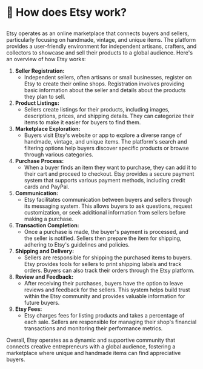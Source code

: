 # 📙 How does Etsy work?

##

Etsy operates as an online marketplace that connects buyers and sellers, particularly focusing on handmade, vintage, and unique items. The platform provides a user-friendly environment for independent artisans, crafters, and collectors to showcase and sell their products to a global audience. Here's an overview of how Etsy works:

1. **Seller Registration:**
   * Independent sellers, often artisans or small businesses, register on Etsy to create their online shops. Registration involves providing basic information about the seller and details about the products they plan to sell.
2. **Product Listings:**
   * Sellers create listings for their products, including images, descriptions, prices, and shipping details. They can categorize their items to make it easier for buyers to find them.
3. **Marketplace Exploration:**
   * Buyers visit Etsy's website or app to explore a diverse range of handmade, vintage, and unique items. The platform's search and filtering options help buyers discover specific products or browse through various categories.
4. **Purchase Process:**
   * When a buyer finds an item they want to purchase, they can add it to their cart and proceed to checkout. Etsy provides a secure payment system that supports various payment methods, including credit cards and PayPal.
5. **Communication:**
   * Etsy facilitates communication between buyers and sellers through its messaging system. This allows buyers to ask questions, request customization, or seek additional information from sellers before making a purchase.
6. **Transaction Completion:**
   * Once a purchase is made, the buyer's payment is processed, and the seller is notified. Sellers then prepare the item for shipping, adhering to Etsy's guidelines and policies.
7. **Shipping and Delivery:**
   * Sellers are responsible for shipping the purchased items to buyers. Etsy provides tools for sellers to print shipping labels and track orders. Buyers can also track their orders through the Etsy platform.
8. **Review and Feedback:**
   * After receiving their purchases, buyers have the option to leave reviews and feedback for the sellers. This system helps build trust within the Etsy community and provides valuable information for future buyers.
9. **Etsy Fees:**
   * Etsy charges fees for listing products and takes a percentage of each sale. Sellers are responsible for managing their shop's financial transactions and monitoring their performance metrics.

Overall, Etsy operates as a dynamic and supportive community that connects creative entrepreneurs with a global audience, fostering a marketplace where unique and handmade items can find appreciative buyers.
